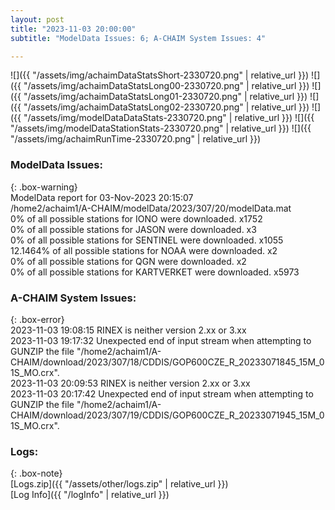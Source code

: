 ```yaml
---
layout: post
title: "2023-11-03 20:00:00"
subtitle: "ModelData Issues: 6; A-CHAIM System Issues: 4"

---
```


![]({{ "/assets/img/achaimDataStatsShort-2330720.png" | relative_url }})
![]({{ "/assets/img/achaimDataStatsLong00-2330720.png" | relative_url }})
![]({{ "/assets/img/achaimDataStatsLong01-2330720.png" | relative_url }})
![]({{ "/assets/img/achaimDataStatsLong02-2330720.png" | relative_url }})
![]({{ "/assets/img/modelDataDataStats-2330720.png" | relative_url }})
![]({{ "/assets/img/modelDataStationStats-2330720.png" | relative_url }})
![]({{ "/assets/img/achaimRunTime-2330720.png" | relative_url }})


### ModelData Issues:  
  
{: .box-warning}  
 ModelData report for 03-Nov-2023 20:15:07   
 /home2/achaim1/A-CHAIM/modelData/2023/307/20/modelData.mat   
 0% of all possible stations for IONO were downloaded. x1752   
 0% of all possible stations for JASON were downloaded. x3   
 0% of all possible stations for SENTINEL were downloaded. x1055   
 12.1464% of all possible stations for NOAA were downloaded. x2   
 0% of all possible stations for QGN were downloaded. x2   
 0% of all possible stations for KARTVERKET were downloaded. x5973   
  
### A-CHAIM System Issues:  
  
{: .box-error}  
2023-11-03 19:08:15 RINEX is neither version 2.xx or 3.xx  
2023-11-03 19:17:32 Unexpected end of input stream when attempting to GUNZIP the file "/home2/achaim1/A-CHAIM/download/2023/307/18/CDDIS/GOP600CZE_R_20233071845_15M_01S_MO.crx".  
2023-11-03 20:09:53 RINEX is neither version 2.xx or 3.xx  
2023-11-03 20:17:42 Unexpected end of input stream when attempting to GUNZIP the file "/home2/achaim1/A-CHAIM/download/2023/307/19/CDDIS/GOP600CZE_R_20233071945_15M_01S_MO.crx".  

### Logs:  
  
{: .box-note}  
[Logs.zip]({{ "/assets/other/logs.zip" | relative_url }})  
[Log Info]({{ "/logInfo" | relative_url }})  
